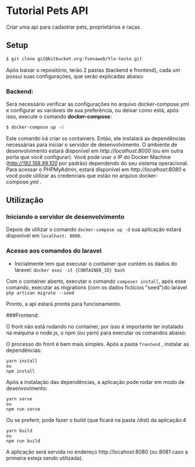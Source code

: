 # Tutorial Pets API
Criar uma api para cadastrar pets, proprietários e raças.

## Setup
``` bash
$ git clone git@bitbucket.org:fsenaweb/tlo-teste.git
```
Após baixar o repositório, terão 2 pastas (backend e frontend), cada um possui suas configurações, que serão explicadas abaixo:
### Backend:

Será necessário verificar as configurações no arquivo docker-compose.yml e configurar as variáveis de sua preferência, ou deixar como está, após isso, 
execute o comando **docker-compose**:
``` bash
$ docker-compose up -d
```

Este comando irá criar os containers. Então, ele instalará as dependências necessárias para iniciar o servidor de desenvolvimento. 
O ambiente de desenvolvimento estará disponível em  *http://localhost:8000* (ou em outra porta que você configurar). 
Você pode usar o IP do Docker Machine (*http://192.168.99.100* por padrão) dependendo do seu sistema operacional.
Para acessar o PHPMyAdmin, estará disponível em *http://localhost:8080* e você pode utilizar as credenciais que estão no arquivo docker-compose.yml .

## Utilização

### Iniciando o servidor de desenvolvimento
Depois de utilizar o comando `docker-compose up -d` sua aplicação estará disponível em `localhost: 8000`.

### Acesso aos comandos do laravel
* Inicialmente tem que executar o container que contém os dados do laravel: `docker exec -it {CONTAINER_ID} bash`  

Com o container aberto, executar o comando `composer install`, após esse comando, executar as migrations (com os dados fictícios "seed")do laravel `php artisan migrate --seed`

Pronto, a api estará pronta para funcionamento.

###Frontend:

O front não está rodando no container, por isso é importante ter instalado na máquina o node.js, o npm (ou yarn) para executar os comandos abaixo:

O processo do front é bem mais simples. Após a pasta `frontend` , instalar as dependências: 

```
yarn install
ou
npm install
```
Após a instalação das dependências, a aplicação pode rodar em modo de desenvovimento: 

```
yarn serve
ou
npm run serve
```
Ou se preferir, pode fazer o build (que ficará na pasta /dist) da aplicação:4

```
yarn build
ou
npm run build
```

A aplicação será servida no endereço http://locahost:8080 (ou 8081 caso a primeira esteja sendo utilizada).

